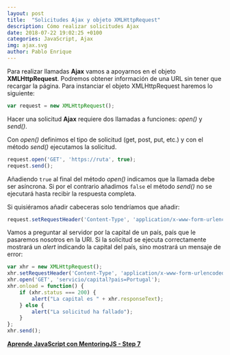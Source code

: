 ```yaml
---
layout: post
title:  "Solicitudes Ajax y objeto XMLHttpRequest"
description: Cómo realizar solicitudes Ajax
date: 2018-07-22 19:02:25 +0100
categories: JavaScript, Ajax
img: ajax.svg
author: Pablo Enrique
---
```


Para realizar llamadas **Ajax** vamos a apoyarnos en el objeto **XMLHttpRequest**. Podremos obtener información de una URL sin tener que recargar la página. Para instanciar el objeto XMLHttpRequest haremos lo siguiente:

```js
var request = new XMLHttpRequest();
```
Hacer una solicitud **Ajax** requiere dos llamadas a funciones: *open()* y *send()*.

Con *open()* definimos el tipo de solicitud (get, post, put, etc.) y con el método *send()* ejecutamos la solicitud.

```js
request.open('GET', 'https://ruta', true);
request.send();
```

Añadiendo `true` al final del método *open()* indicamos que la llamada debe ser asíncrona. Si por el contrario añadimos `false` el método *send()* no se ejecutará hasta recibir la respuesta completa.

Si quisiéramos añadir cabeceras solo tendríamos que añadir:

```js
request.setRequestHeader('Content-Type', 'application/x-www-form-urlencoded');
```

Vamos a preguntar al servidor por la capital de un país, país que le pasaremos nosotros en la URI. Si la solicitud se ejecuta correctamente mostrará un *alert* indicando la capital del país, sino mostrará un mensaje de error:

```js
var xhr = new XMLHttpRequest();
xhr.setRequestHeader('Content-Type', 'application/x-www-form-urlencoded');
xhr.open('GET', 'servicio/capital?pais=Portugal');
xhr.onload = function() {
    if (xhr.status === 200) {
        alert("La capital es " + xhr.responseText);
    } else {
        alert("La solicitud ha fallado");
    }
};
xhr.send();
```

**[Aprende JavaScript con MentoringJS - Step 7](mentoringjs.com)**